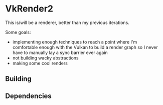 # VkRender2

This is/will be a renderer, better than my previous iterations.

Some goals:

- implementing enough techniques to reach a point where
  I'm comfortable enough with the Vulkan to build a render graph so I never
  have to manually lay a sync barrier ever again
- not building wacky abstractions
- making some cool renders

## Building

## Dependencies
